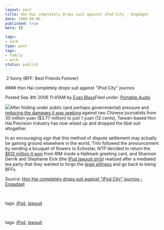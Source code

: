 ```yaml
---
layout: post
title: Hon Hai completely drops suit against iPod City - Engadget
date: 2006-09-06
published: true
meta: {}

tags:
- work
type: post
tags:
- family
- work
status: publish
---
```



 2 funny (BFF: Best Friends Forever)

<!-- blockquote  -->#### Hon Hai completely drops suit against "iPod City" journos



Posted Sep 4th 2006 11:41AM by [Evan Blass](http://www.engadget.com/bloggers/evan-blass)Filed under: [Portable Audio](http://portableaudio.engadget.com)



[![](http://media.eick.us/2011/05/friendshugging.jpg)](http://today.reuters.com/news/articlenews.aspx?type=technologyNews&storyID=2006-09-03T171037Z_01_T327763_RTRUKOC_0_US-APPLE-CHINA.xml&archived=False)After folding under public (and perhaps governmental) pressure and [reducing the damages it was seeking](http://www.engadget.com/2006/08/31/foxconn-folds-under-pressure-drastically-declaws-lawsuit/) against two Chinese journalists from 30 million yuan ($3.77 million) to just 1 yuan (12 cents), Taiwan-based Hon Hai Precision Industry has now wised up and dropped the libel suit altogether. 







In an encouraging sign that this method of dispute settlement may actually be gaining ground elsewhere in the world, TiVo followed the announcement by sending a bouquet of flowers to Echostar, NTP decided to return the [$612 million it won](http://www.engadget.com/2006/03/03/rim-ntp-settle-for-612-million-finally/) from RIM inside a Hallmark greeting card, and Shannon Derrik and Stephanie Eick (the [iPod lawsuit girls](http://www.engadget.com/2006/08/23/14-year-old-girl-sues-friend-over-missing-ipod/)) realized after a mediated tea party that they wanted to forgo the [legal silliness](http://www.engadget.com/2006/08/31/mom-rejects-donated-ipod-proceeding-with-lawsuit/) and go back to being BFFs.

<!-- endblockquote  -->

Source: [Hon Hai completely drops suit against "iPod City" journos - Engadget](http://www.engadget.com/2006/09/04/hon-hai-completely-drops-suit-against-ipod-city-journos)



 



tags: [iPod](http://technorati.com/tag/iPod), [lawsuit](http://technorati.com/tag/lawsuit)



 



tags: [iPod](http://technorati.com/tag/iPod), [lawsuit](http://technorati.com/tag/lawsuit)

